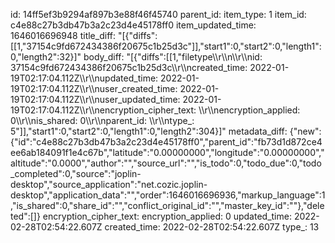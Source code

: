 id: 14ff5ef3b9294af897b3e88f46f45740
parent_id: 
item_type: 1
item_id: c4e88c27b3db47b3a2c23d4e45178ff0
item_updated_time: 1646016696948
title_diff: "[{\"diffs\":[[1,\"37154c9fd672434386f20675c1b25d3c\"]],\"start1\":0,\"start2\":0,\"length1\":0,\"length2\":32}]"
body_diff: "[{\"diffs\":[[1,\"filetype\\\r\\\n\\\r\\\nid: 37154c9fd672434386f20675c1b25d3c\\\r\\\ncreated_time: 2022-01-19T02:17:04.112Z\\\r\\\nupdated_time: 2022-01-19T02:17:04.112Z\\\r\\\nuser_created_time: 2022-01-19T02:17:04.112Z\\\r\\\nuser_updated_time: 2022-01-19T02:17:04.112Z\\\r\\\nencryption_cipher_text: \\\r\\\nencryption_applied: 0\\\r\\\nis_shared: 0\\\r\\\nparent_id: \\\r\\\ntype_: 5\"]],\"start1\":0,\"start2\":0,\"length1\":0,\"length2\":304}]"
metadata_diff: {"new":{"id":"c4e88c27b3db47b3a2c23d4e45178ff0","parent_id":"fb73d1d872ce4ee6ab184091f1e4c67b","latitude":"0.00000000","longitude":"0.00000000","altitude":"0.0000","author":"","source_url":"","is_todo":0,"todo_due":0,"todo_completed":0,"source":"joplin-desktop","source_application":"net.cozic.joplin-desktop","application_data":"","order":1646016696936,"markup_language":1,"is_shared":0,"share_id":"","conflict_original_id":"","master_key_id":""},"deleted":[]}
encryption_cipher_text: 
encryption_applied: 0
updated_time: 2022-02-28T02:54:22.607Z
created_time: 2022-02-28T02:54:22.607Z
type_: 13